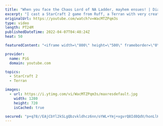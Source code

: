 ```yaml
---
title: "When you face the Chaos Lord of NA Ladder, mayhem ensues! | Diamond in the Ruff #70 StarCraft 2"
excerpt: "I cast a StarCraft 2 game from Ruff, a Terran with very creative gameplay. How will he ruff up his Zerg opponents when the game is total chaos?!?  💎 Diamond in the Ruff: https://www.youtube.com/playlist?list=PLFUDU8AOevUfdEq20wYq8Sm9z3sc1yn0l 💎 Follow Ruff: https://www.twitch.tv/ruff_stuff_tv | https://www.youtube.com/ruff_stuff"
originalUrl: https://youtube.com/watch?v=WacMTZPqm3s
type: video
length: PT24M
publishedDateTime: 2022-04-07T04:48:24Z
heat: 50

featuredContent: "<iframe width=\"800\" height=\"500\" frameborder=\"0\" src=\"https://www.youtube.com/embed/WacMTZPqm3s\" allow=\"accelerometer; autoplay; encrypted-media; gyroscope; picture-in-picture\" allowfullscreen></iframe>"

provider:
  name: PiG
  domain: youtube.com

topics:
  - StarCraft 2
  - Terran

images:
  - url: https://i.ytimg.com/vi/WacMTZPqm3s/maxresdefault.jpg
    width: 1280
    height: 720
    isCached: true

secured: "p+q78//EAjCbYl2kSLgQbzvkldhcz6nn/oYWL+Ymj+xgvrQ8Id8QdV/honLlKJuNFJTXCF8gLf+e5f53OSz2PsqApvtSx/56HmIH0Fshm4qw9pFQwvpxzsDC852bZjVblr0NkvZPn9gQtQEoRw6ghbrSo9mayHy4twG7LfSqK43eZ1u7zsLm0IGk0KX+ji7ia0S4tuLiwXCE6gzpM/xzv3GHPuQQlQXnv1UZGRGF2c1R91u4q6uqHC/ggf9AjWZbqhGay28sCPwNmJt48lkWjhGDT94EnQRg4G5muZuHy0nVaaC6xjRtGvhdQqMFIh4VsOXbeCs687Y1ElwKV3IWdgDVB43xv6qMtpcBE0nwSTJuNoyBFxMdelWBvLDu4ukyO09L4eyDedCi4tNvYGY6uL8Ts4WOvt++dhJMf9fU0xg=;Pj+sA5c/ENNshsaqlEONzg=="
---
```


